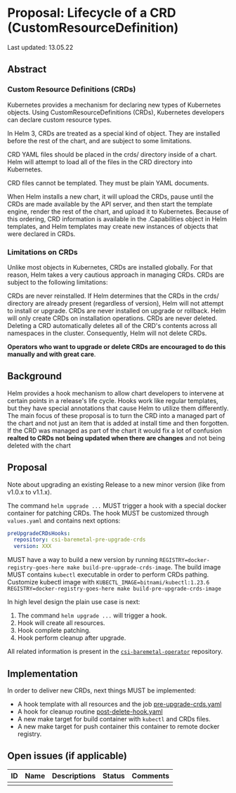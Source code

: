# Proposal: Lifecycle of a CRD (CustomResourceDefinition)

Last updated: 13.05.22


## Abstract

### Custom Resource Definitions (CRDs)

Kubernetes provides a mechanism for declaring new types of Kubernetes objects. Using CustomResourceDefinitions (CRDs), Kubernetes developers can declare custom resource types.

In Helm 3, CRDs are treated as a special kind of object. They are installed before the rest of the chart, and are subject to some limitations.

CRD YAML files should be placed in the crds/ directory inside of a chart. Helm will attempt to load all of the files in the CRD directory into Kubernetes.

CRD files cannot be templated. They must be plain YAML documents.

When Helm installs a new chart, it will upload the CRDs, pause until the CRDs are made available by the API server, and then start the template engine, render the rest of the chart, and upload it to Kubernetes. Because of this ordering, CRD information is available in the .Capabilities object in Helm templates, and Helm templates may create new instances of objects that were declared in CRDs.

### Limitations on CRDs
Unlike most objects in Kubernetes, CRDs are installed globally. For that reason, Helm takes a very cautious approach in managing CRDs. CRDs are subject to the following limitations:

CRDs are never reinstalled. If Helm determines that the CRDs in the crds/ directory are already present (regardless of version), Helm will not attempt to install or upgrade.
CRDs are never installed on upgrade or rollback. Helm will only create CRDs on installation operations.
CRDs are never deleted. Deleting a CRD automatically deletes all of the CRD's contents across all namespaces in the cluster. Consequently, Helm will not delete CRDs.

**Operators who want to upgrade or delete CRDs are encouraged to do this manually and with great care**.

## Background

Helm provides a hook mechanism to allow chart developers to intervene at certain points in a release's life cycle.
Hooks work like regular templates, but they have special annotations that cause Helm to utilize them differently.
The main focus of these proposal is to turn the CRD into a managed part of the chart and not just an item that is added at install time and then forgotten.
If the CRD was managed as part of the chart it would fix a lot of confusion **realted to CRDs not being updated when there are changes** and not being deleted with the chart

## Proposal

Note about upgrading an existing Release to a new minor version (like from v1.0.x to v1.1.x).

The command `helm upgrade ...` MUST trigger a hook with a special docker container for patching CRDs. 
The hook MUST be customized through `values.yaml` and contains next options:

```yaml
preUpgradeCRDsHooks:
  repository: csi-baremetal-pre-upgrade-crds
  version: XXX
```

MUST have a way to build a new version by running `REGISTRY=docker-registry-goes-here make build-pre-upgrade-crds-image`.
The build image MUST contains `kubectl` executable in order to perform CRDs pathing.
Customize kubectl image with `KUBECTL_IMAGE=bitnami/kubectl:1.23.6 REGISTRY=docker-registry-goes-here make build-pre-upgrade-crds-image`

In high level design the plain use case is next:

1. The command `helm upgrade ...` will trigger a hook.
2. Hook will create all resources.
3. Hook complete patching.
4. Hook perform cleanup after upgrade.

All related information is present in the [`csi-baremetal-operator`](https://github.com/dell/csi-baremetal-operator#upgrade-process) repository. 

## Implementation

In order to deliver new CRDs, next things MUST be implemented:

* A hook template with all resources and the job [pre-upgrade-crds.yaml](https://github.com/dell/csi-baremetal-operator/blob/master/charts/csi-baremetal-operator/templates/pre-upgrade-crds.yaml)
* A hook for cleanup routine [post-delete-hook.yaml](https://github.com/dell/csi-baremetal-operator/blob/master/charts/csi-baremetal-operator/templates/post-delete-hook.yaml) 
* A new make target for build container with `kubectl` and CRDs files.
* A new make target for push container this container to remote docker registry.

## Open issues (if applicable)

| ID      | Name | Descriptions | Status | Comments |
|---------|------|--------------|--------|----------|
|  |     |         |  |  |   
